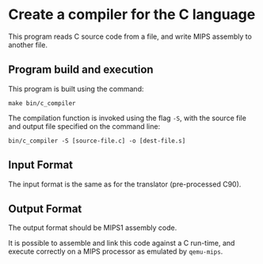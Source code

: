 Create a compiler for the C language
====================================

This program reads C source code from a file, and write
MIPS assembly to another file.

Program build and execution
---------------------------

This program is built using the command:

    make bin/c_compiler

The compilation function is invoked using the flag `-S`, with
the source file and output file specified on the command line:

    bin/c_compiler -S [source-file.c] -o [dest-file.s]
    
Input Format
------------

The input format is the same as for the translator (pre-processed C90).

Output Format
-------------

The output format should be MIPS1 assembly code.

It is possible to assemble and link this code
against a C run-time, and execute correctly
on a MIPS processor as emulated by `qemu-mips`.
